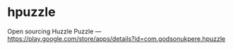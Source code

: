 # hpuzzle
Open sourcing Huzzle Puzzle — https://play.google.com/store/apps/details?id=com.godsonukpere.hpuzzle
